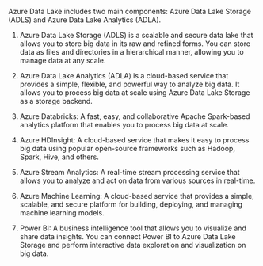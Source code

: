 Azure Data Lake includes two main components: Azure Data Lake Storage (ADLS) and Azure Data Lake Analytics (ADLA).

1. Azure Data Lake Storage (ADLS) is a scalable and secure data lake that allows you to store big data in its raw and refined forms. You can store data as files and directories in a hierarchical manner, allowing you to manage data at any scale.

2. Azure Data Lake Analytics (ADLA) is a cloud-based service that provides a simple, flexible, and powerful way to analyze big data. It allows you to process big data at scale using Azure Data Lake Storage as a storage backend.

3. Azure Databricks: A fast, easy, and collaborative Apache Spark-based analytics platform that enables you to process big data at scale.

4. Azure HDInsight: A cloud-based service that makes it easy to process big data using popular open-source frameworks such as Hadoop, Spark, Hive, and others.

5. Azure Stream Analytics: A real-time stream processing service that allows you to analyze and act on data from various sources in real-time.

6. Azure Machine Learning: A cloud-based service that provides a simple, scalable, and secure platform for building, deploying, and managing machine learning models.

7. Power BI: A business intelligence tool that allows you to visualize and share data insights. You can connect Power BI to Azure Data Lake Storage and perform interactive data exploration and visualization on big data.
